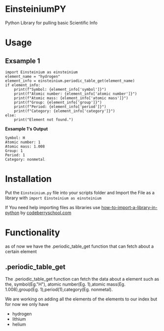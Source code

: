 # EinsteiniumPY
Python Library for pulling basic Scientific Info

# Usage

## Exsample 1
```
import Einsteinium as einsteinium
element_name = "hydrogen"
element_info = einsteinium.periodic_table_get(element_name)
if element_info:
    print(f"Symbol: {element_info['symbol']}")
    print(f"Atomic number: {element_info['atomic number']}")
    print(f"Atomic mass: {element_info['atomic mass']}")
    print(f"Group: {element_info['group']}")
    print(f"Period: {element_info['period']}")
    print(f"Category: {element_info['category']}")
else:
    print("Element not found.")
```
**Exsample 1's Output**
```
Symbol: H
Atomic number: 1
Atomic mass: 1.008
Group: 1
Period: 1
Category: nonmetal
```

# Installation
Put the ```Einsteinium.py``` file into your scripts folder and Import the File as a library with
```import Einsteinium as einsteinium```

If You need help importing files as libraries use [how-to-import-a-library-in-python](https://codeberryschool.com/blog/en/how-to-import-a-library-in-python/) by [codeberryschool.com](codeberryschool.com)

# Functionality
as of now we have the .periodic_table_get function that can fetch about a certain element

## .periodic_table_get

The .periodic_table_get function can fetch the data about a element such as the, symbol(Eg."H"), atomic number(Eg. 1),atomic mass(Eg. 1.008),group(Eg. 1),period(1),category(Eg. nonmetal). 


We are working on adding all the elements of the elements to our index but for now we only have
- hydrogen
- lithium
- helium

